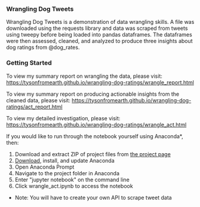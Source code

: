 ### Wrangling Dog Tweets
Wrangling Dog Tweets is a demonstration of data wrangling skills. A file was downloaded using the requests library and data was scraped from tweets using tweepy before being loaded into pandas dataframes. The dataframes were then assessed, cleaned, and analyzed to produce three insights about dog ratings from @dog_rates.

### Getting Started
To view my summary report on wrangling the data, please visit:
https://tysonfromearth.github.io/wrangling-dog-ratings/wrangle_report.html

To view my summary report on producing actionable insights from the cleaned data, please visit:
https://tysonfromearth.github.io/wrangling-dog-ratings/act_report.html

To view my detailed investigation, please visit:
https://tysonfromearth.github.io/wrangling-dog-ratings/wrangle_act.html

If you would like to run through the notebook yourself using Anaconda*, then:
 1. Download and extract ZIP of project files from [the project page](https://github.com/tysonfromearth/wrangling-dog-ratings/tree/master)
 2. [Download](https://www.anaconda.com/download/), install, and update Anaconda
 3. Open Anaconda Prompt
 4. Navigate to the project folder in Anaconda
 5. Enter "jupyter notebook" on the command line
 6. Click wrangle_act.ipynb to access the notebook

* Note: You will have to create your own API to scrape tweet data
